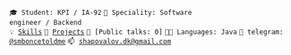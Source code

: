 <code>🎓 Student: KPI / IA-92</code>
<code>👷 Speciality: Software engineer / Backend</code><br>
<code>💡 [Skills](SKILLS.md)</code>
<code>🧻 [Projects](PROJECTS.md)</code>
<code>📢 [Public talks: 0]</code>
<code>🧑‍💻 Languages: Java</code>
<code>💬 telegram: [@smboncetoldme](https://telegram.me/smboncetoldme)</code>
<code>📫 [shapovalov.dk@gmail.com](mailto:shapovalov.dk@gmail.com)</code>
